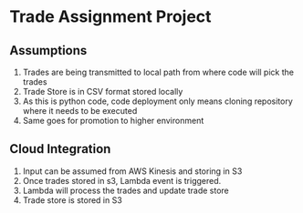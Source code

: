 # Trade Assignment Project

## Assumptions
1. Trades are being transmitted to local path from where code will pick the trades
2. Trade Store is in CSV format stored locally
3. As this is python code, code deployment only means cloning repository where it needs to be executed
4. Same goes for promotion to higher environment

## Cloud Integration
1. Input can be assumed from AWS Kinesis and storing in S3
2. Once trades stored in s3, Lambda event is triggered.
3. Lambda will process the trades and update trade store
4. Trade store is stored in S3
